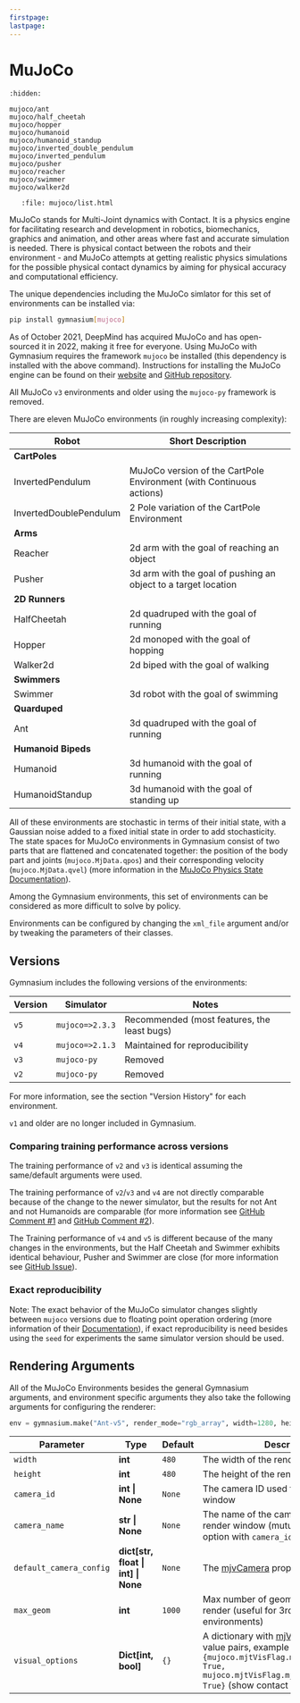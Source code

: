 ```yaml
---
firstpage:
lastpage:
---
```


# MuJoCo

```{toctree}
:hidden:

mujoco/ant
mujoco/half_cheetah
mujoco/hopper
mujoco/humanoid
mujoco/humanoid_standup
mujoco/inverted_double_pendulum
mujoco/inverted_pendulum
mujoco/pusher
mujoco/reacher
mujoco/swimmer
mujoco/walker2d
```

```{raw} html
   :file: mujoco/list.html
```

MuJoCo stands for Multi-Joint dynamics with Contact. It is a physics engine for facilitating research and development in robotics, biomechanics, graphics and animation, and other areas where fast and accurate simulation is needed.
There is physical contact between the robots and their environment - and MuJoCo attempts at getting realistic physics simulations for the possible physical contact dynamics by aiming for physical accuracy and computational efficiency.

The unique dependencies including the MuJoCo simlator for this set of environments can be installed via:

````bash
pip install gymnasium[mujoco]
````

As of October 2021, DeepMind has acquired MuJoCo and has open-sourced it in 2022, making it free for everyone.
Using MuJoCo with Gymnasium requires the framework `mujoco` be installed (this dependency is installed with the above command).
Instructions for installing the MuJoCo engine can be found on their [website](https://mujoco.org) and [GitHub repository](https://github.com/deepmind/mujoco).

All MuJoCo `v3` environments and older using the `mujoco-py` framework is removed.

There are eleven MuJoCo environments (in roughly increasing complexity):

| Robot                  | Short Description                                                    |
|------------------------|----------------------------------------------------------------------|
| **CartPoles**          |                                                                      |
| InvertedPendulum       | MuJoCo version of the CartPole Environment (with Continuous actions) |
| InvertedDoublePendulum | 2 Pole variation of the CartPole Environment                         |
| **Arms**               |                                                                      |
| Reacher                | 2d arm with the goal of reaching an object                           |
| Pusher                 | 3d arm with the goal of pushing an object to a target location       |
| **2D Runners**         |                                                                      |
| HalfCheetah            | 2d quadruped with the goal of running                                |
| Hopper                 | 2d monoped with the goal of hopping                                  |
| Walker2d               | 2d biped with the goal of walking                                    |
| **Swimmers**           |                                                                      |
| Swimmer                | 3d robot with the goal of swimming                                   |
| **Quarduped**          |                                                                      |
| Ant                    | 3d quadruped with the goal of running                                |
| **Humanoid Bipeds**    |                                                                      |
| Humanoid               | 3d humanoid with the goal of running                                 |
| HumanoidStandup        | 3d humanoid with the goal of standing up                             |

All of these environments are stochastic in terms of their initial state, with a Gaussian noise added to a fixed initial state in order to add stochasticity.
The state spaces for MuJoCo environments in Gymnasium consist of two parts that are flattened and concatenated together: the position of the body part and joints (`mujoco.MjData.qpos`) and their corresponding velocity (`mujoco.MjData.qvel`) (more information in the [MuJoCo Physics State Documentation](https://mujoco.readthedocs.io/en/stable/computation/index.html#physics-state)).
<!--
Often some of the first positional elements are omitted from the state space since the reward is calculated based on their values, leaving it up to the algorithm to infer these hidden values indirectly.
-->

Among the Gymnasium environments, this set of environments can be considered as more difficult to solve by policy.

Environments can be configured by changing the `xml_file` argument and/or by tweaking the parameters of their classes.


## Versions
Gymnasium includes the following versions of the environments:

| Version | Simulator       | Notes                                                  |
|---------|-----------------|--------------------------------------------------------|
| `v5`    | `mujoco=>2.3.3` | Recommended (most features, the least bugs)            |
| `v4`    | `mujoco=>2.1.3` | Maintained for reproducibility                         |
| `v3`    | `mujoco-py`     | Removed                                                |
| `v2`    | `mujoco-py`     | Removed                                                |

For more information, see the section "Version History" for each environment.

`v1` and older are no longer included in Gymnasium.

### Comparing training performance across versions
The training performance of `v2` and `v3` is identical assuming the same/default arguments were used.

The training performance of `v2`/`v3` and `v4` are not directly comparable because of the change to the newer simulator, but the results for not Ant and not Humanoids are comparable (for more information see [GitHub Comment #1](https://github.com/openai/gym/pull/2595#issuecomment-1099152505) and [GitHub Comment #2](https://github.com/openai/gym/pull/2762#issuecomment-1135362092)).

The Training performance of `v4` and `v5` is different because of the many changes in the environments, but the Half Cheetah and Swimmer exhibits identical behaviour, Pusher and Swimmer are close (for more information see [GitHub Issue](https://github.com/Farama-Foundation/Gymnasium/issues/821)).

### Exact reproducibility
Note: The exact behavior of the MuJoCo simulator changes slightly between `mujoco` versions due to floating point operation ordering (more information of their [Documentation]( https://mujoco.readthedocs.io/en/stable/computation/index.html#reproducibility)), if exact reproducibility is need besides using the `seed` for experiments the same simulator version should be used.

## Rendering Arguments
All of the MuJoCo Environments besides the general Gymnasium arguments, and environment specific arguments they also take the following arguments for configuring the renderer:

```python
env = gymnasium.make("Ant-v5", render_mode="rgb_array", width=1280, height=720)
```

| Parameter               | Type                                | Default | Description                                                                                                                                                                                                                                              |
|-------------------------|-------------------------------------|---------|----------------------------------------------------------------------------------------------------------------------------------------------------------------------------------------------------------------------------------------------------------|
| `width`                 | **int**                             | `480`   | The width of the render window                                                                                                                                                                                                                           |
| `height`                | **int**                             | `480`   | The height of the render window                                                                                                                                                                                                                          |
| `camera_id`             | **int \| None**                     | `None`  | The camera ID used for the render window                                                                                                                                                                                                                 |
| `camera_name`           | **str \| None**                     | `None`  | The name of the camera used for the render window (mutually exclusive option with `camera_id`)                                                                                                                                                           |
| `default_camera_config` | **dict[str, float \| int] \| None** | `None`  | The [mjvCamera](https://mujoco.readthedocs.io/en/stable/APIreference/APItypes.html#mjvcamera) properties                                                                                                                                                 |
| `max_geom`              | **int**                             | `1000`  | Max number of geometrical objects to render (useful for 3rd-party environments)                                                                                                                                                                          |
| `visual_options`        | **Dict[int, bool]**                 | `{}`    | A dictionary with [mjVisual](https://mujoco.readthedocs.io/en/stable/overview.html#mjvisual) flags and value pairs, example `{mujoco.mjtVisFlag.mjVIS_CONTACTPOINT: True, mujoco.mjtVisFlag.mjVIS_CONTACTFORCE: True}` (show contact points and forces). |

<!--
## Custom Models
For more complex locomotion robot environments you can use third party models with the environments.
-->
